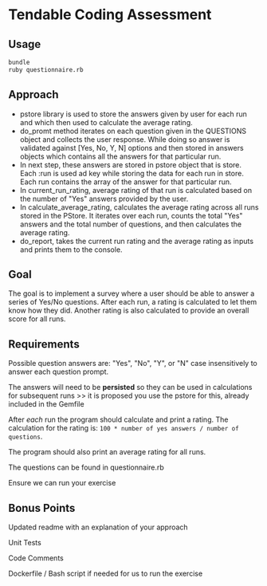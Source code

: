 # Tendable Coding Assessment

## Usage

```sh
bundle
ruby questionnaire.rb
```
## Approach 
- pstore library is used to store the answers given by user for each run and which then used to calculate the average rating.
- do_promt method iterates on each question given in the QUESTIONS object and collects the user response. While doing so answer is validated against [Yes, No, Y, N] options and then stored in answers objects which contains all the answers for that particular run.
- In next step, these answers are stored in pstore object that is store. Each :run is used ad key while storing the data for each run in store. Each run contains the array of the answer for that particular run.
- In current_run_rating, average rating of that run is calculated based on the number of "Yes" answers provided by the user.
- In calculate_average_rating, calculates the average rating across all runs stored in the PStore. It iterates over each run, counts the total "Yes" answers and the total number of questions, and then calculates the average rating.
- do_report, takes the current run rating and the average rating as inputs and prints them to the console.


## Goal

The goal is to implement a survey where a user should be able to answer a series of Yes/No questions. After each run, a rating is calculated to let them know how they did. Another rating is also calculated to provide an overall score for all runs.

## Requirements

Possible question answers are: "Yes", "No", "Y", or "N" case insensitively to answer each question prompt.

The answers will need to be **persisted** so they can be used in calculations for subsequent runs >> it is proposed you use the pstore for this, already included in the Gemfile

After _each_ run the program should calculate and print a rating. The calculation for the rating is: `100 * number of yes answers / number of questions`.

The program should also print an average rating for all runs.

The questions can be found in questionnaire.rb

Ensure we can run your exercise

## Bonus Points

Updated readme with an explanation of your approach

Unit Tests

Code Comments

Dockerfile / Bash script if needed for us to run the exercise

